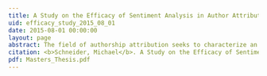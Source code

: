 ```yaml
---
title: A Study on the Efficacy of Sentiment Analysis in Author Attribution
uid: efficacy_study_2015_08_01
date: 2015-08-01 00:00:00
layout: page
abstract: The field of authorship attribution seeks to characterize an author’s writing style well enough to determine whether he or she has written a text of interest. One subfield of authorship attribution, stylometry, seeks to find the necessary literary attributes to quantify an author’s writing style. The research presented here sought to determine the efficacy of sentiment analysis as a new stylometric feature, by comparing its performance in attributing authorship against the performance of traditional stylometric features. Experimentation, with a corpus of sci-fi texts, found sentiment analysis to have a much lower performance in assigning authorship than the traditional stylometric features.
citation: <b>Schneider, Michael</b>. A Study on the Efficacy of Sentiment Analysis in Author Attribution. Diss. East Tennessee State University, 2015.
pdf: Masters_Thesis.pdf
---
```

